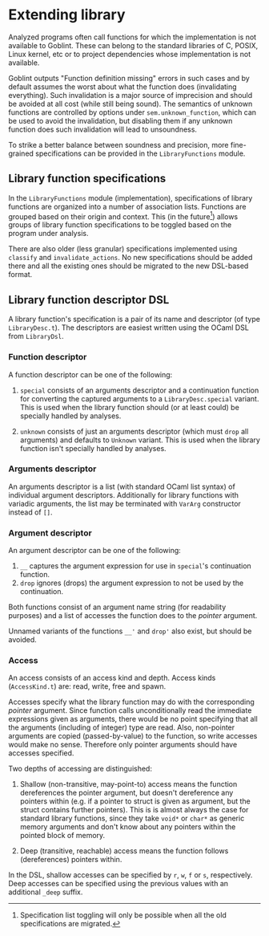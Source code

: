 # Extending library

Analyzed programs often call functions for which the implementation is not available to Goblint.
These can belong to the standard libraries of C, POSIX, Linux kernel, etc or to project dependencies whose implementation is not available.

Goblint outputs "Function definition missing" errors in such cases and by default assumes the worst about what the function does (invalidating everything).
Such invalidation is a major source of imprecision and should be avoided at all cost (while still being sound).
The semantics of unknown functions are controlled by options under `sem.unknown_function`, which can be used to avoid the invalidation, but disabling them if any unknown function does such invalidation will lead to unsoundness.

To strike a better balance between soundness and precision, more fine-grained specifications can be provided in the `LibraryFunctions` module.


## Library function specifications

In the `LibraryFunctions` module (implementation), specifications of library functions are organized into a number of association lists.
Functions are grouped based on their origin and context.
This (in the future[^spec-list-selection]) allows groups of library function specifications to be toggled based on the program under analysis.

There are also older (less granular) specifications implemented using `classify` and `invalidate_actions`.
No new specifications should be added there and all the existing ones should be migrated to the new DSL-based format.

[^spec-list-selection]: Specification list toggling will only be possible when all the old specifications are migrated.


## Library function descriptor DSL

A library function's specification is a pair of its name and descriptor (of type `LibraryDesc.t`).
The descriptors are easiest written using the OCaml DSL from `LibraryDsl`.


### Function descriptor

A function descriptor can be one of the following:

1. `special` consists of an arguments descriptor and a continuation function for converting the captured arguments to a `LibraryDesc.special` variant.
    This is used when the library function should (or at least could) be specially handled by analyses.

2. `unknown` consists of just an arguments descriptor (which must `drop` all arguments) and defaults to `Unknown` variant.
    This is used when the library function isn't specially handled by analyses.


### Arguments descriptor

An arguments descriptor is a list (with standard OCaml list syntax) of individual argument descriptors.
Additionally for library functions with variadic arguments, the list may be terminated with `VarArg` constructor instead of `[]`.


### Argument descriptor

An argument descriptor can be one of the following:

1. `__` captures the argument expression for use in `special`'s continuation function.
2. `drop` ignores (drops) the argument expression to not be used by the continuation.

Both functions consist of an argument name string (for readability purposes) and a list of accesses the function does to the _pointer_ argument.

Unnamed variants of the functions `__'` and `drop'` also exist, but should be avoided.


### Access

An access consists of an access kind and depth.
Access kinds (`AccessKind.t`) are: read, write, free and spawn.

Accesses specify what the library function may do with the corresponding _pointer_ argument.
Since function calls unconditionally read the immediate expressions given as arguments, there would be no point specifying that all the arguments (including of integer) type are read.
Also, non-pointer arguments are copied (passed-by-value) to the function, so write accesses would make no sense.
Therefore only pointer arguments should have accesses specified.

Two depths of accessing are distinguished:

1. Shallow (non-transitive, may-point-to) access means the function dereferences the pointer argument, but doesn't dereference any pointers within (e.g. if a pointer to struct is given as argument, but the struct contains further pointers).
    This is is almost always the case for standard library functions, since they take `void*` or `char*` as generic memory arguments and don't know about any pointers within the pointed block of memory.

2. Deep (transitive, reachable) access means the function follows (dereferences) pointers within.

In the DSL, shallow accesses can be specified by `r`, `w`, `f` or `s`, respectively. Deep accesses can be specified using the previous values with an additional `_deep` suffix.


